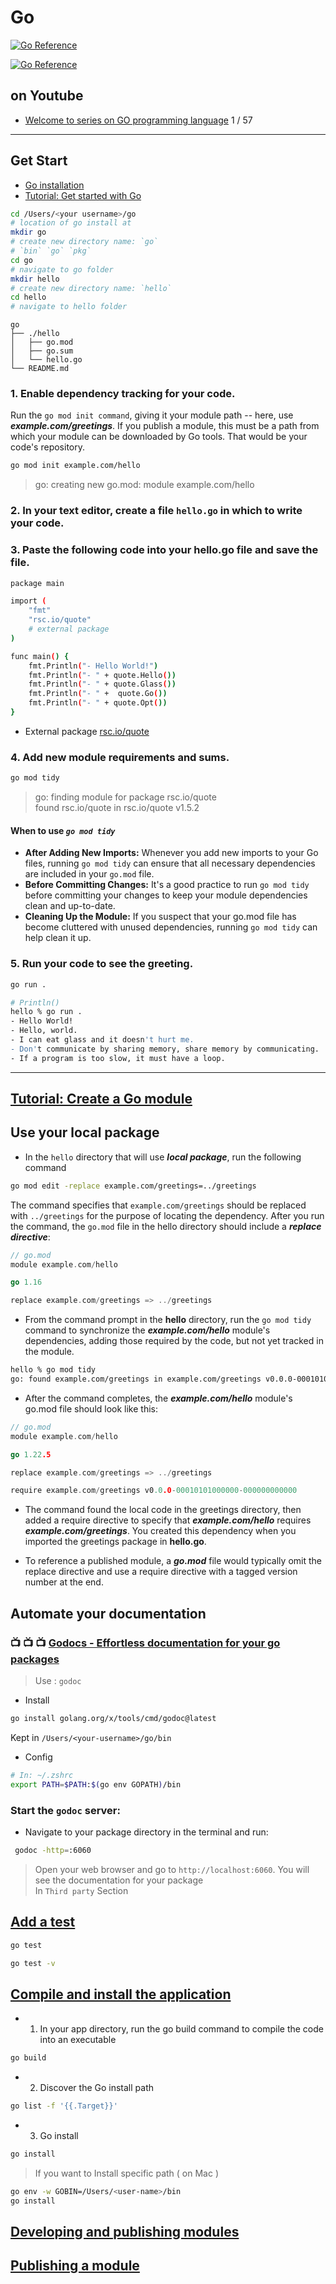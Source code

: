 # Go  

<a href="https://pkg.go.dev/github.com/seaboie/greetings"><img src="https://pkg.go.dev/badge/github.com/seaboie/greetings.svg" alt="Go Reference"></a>  

[![Go Reference](https://pkg.go.dev/badge/github.com/seaboie/greetings.svg)](https://pkg.go.dev/github.com/seaboie/greetings)  

## on Youtube  

- [Welcome to series on GO programming language](https://www.youtube.com/watch?v=JoJ8Sw5Yb4c&list=PLRAV69dS1uWQGDQoBYMZWKjzuhCaOnBpa)  1 / 57  

---  
## Get Start  

- [Go installation](https://go.dev/doc/install)   
- [Tutorial: Get started with Go](https://go.dev/doc/tutorial/getting-started)  

```bash
cd /Users/<your username>/go
# location of go install at
mkdir go
# create new directory name: `go`
# `bin` `go` `pkg`
cd go
# navigate to go folder
mkdir hello
# create new directory name: `hello`
cd hello
# navigate to hello folder
```  
```plaintext
go
├── ./hello
│   ├── go.mod
│   ├── go.sum
│   └── hello.go
└── README.md
```  


### 1. Enable dependency tracking for your code.  
Run the `go mod init command`, giving it your module path -- here, use ***example.com/greetings***. If you publish a module, this must be a path from which your module can be downloaded by Go tools. That would be your code's repository. 
```bash
go mod init example.com/hello
```  
> go: creating new go.mod: module example.com/hello  

### 2. In your text editor, create a file `hello.go` in which to write your code.  
### 3. Paste the following code into your hello.go file and save the file.  
```bash
package main

import (
	"fmt"
	"rsc.io/quote"
    # external package
)

func main() {
	fmt.Println("- Hello World!")
	fmt.Println("- " + quote.Hello())
	fmt.Println("- " + quote.Glass())
	fmt.Println("- " +  quote.Go())
	fmt.Println("- " + quote.Opt())
}
```  
- External package [rsc.io/quote](https://pkg.go.dev/rsc.io/quote)  

### 4. Add new module requirements and sums.  
```bash
go mod tidy
```  
> go: finding module for package rsc.io/quote  
> found rsc.io/quote in rsc.io/quote v1.5.2  

#### **When to use** ***`go mod tidy`***  
- **After Adding New Imports:** Whenever you add new imports to your Go files, running `go mod tidy` can ensure that all necessary dependencies are included in your `go.mod` file.  
- **Before Committing Changes:** It's a good practice to run `go mod tidy` before committing your changes to keep your module dependencies clean and up-to-date.  
- **Cleaning Up the Module:** If you suspect that your go.mod file has become cluttered with unused dependencies, running `go mod tidy` can help clean it up.

### 5. Run your code to see the greeting.  
```bash
go run .
```   

```bash
# Println()
hello % go run .
- Hello World!
- Hello, world.
- I can eat glass and it doesn't hurt me.
- Don't communicate by sharing memory, share memory by communicating.
- If a program is too slow, it must have a loop.
```  
---  

## [Tutorial: Create a Go module](https://go.dev/doc/tutorial/create-module)  

##  **Use your local package** 
- In the `hello` directory that will use ***local package***, run the following command
```bash
go mod edit -replace example.com/greetings=../greetings
```  
The command specifies that `example.com/greetings` should be replaced with `../greetings` for the purpose of locating the dependency. After you run the command, the `go.mod` file in the hello directory should include a ***replace directive***:   

```go
// go.mod
module example.com/hello

go 1.16

replace example.com/greetings => ../greetings
```  

- From the command prompt in the **hello** directory, run the `go mod tidy` command to synchronize the ***example.com/hello*** module's dependencies, adding those required by the code, but not yet tracked in the module.  

```bash
hello % go mod tidy
go: found example.com/greetings in example.com/greetings v0.0.0-00010101000000-000000000000 
```  

- After the command completes, the ***example.com/hello*** module's go.mod file should look like this:  

```go
// go.mod
module example.com/hello

go 1.22.5

replace example.com/greetings => ../greetings

require example.com/greetings v0.0.0-00010101000000-000000000000
```  

- The command found the local code in the greetings directory, then added a require directive to specify that ***example.com/hello*** requires ***example.com/greetings***. You created this dependency when you imported the greetings package in **hello.go**.  

- To reference a published module, a ***go.mod*** file would typically omit the replace directive and use a require directive with a tagged version number at the end.  


## Automate your documentation  
### 📺 📺 📺 [Godocs - Effortless documentation for your go packages](https://www.youtube.com/watch?v=80VT3xexcWs)  

> Use : `godoc`  

- Install  
```bash
go install golang.org/x/tools/cmd/godoc@latest
```  

Kept in `/Users/<your-username>/go/bin`  

- Config
```bash
# In: ~/.zshrc  
export PATH=$PATH:$(go env GOPATH)/bin
```  

### Start the `godoc` server:

- Navigate to your package directory in the terminal and run:

```bash
 godoc -http=:6060
 ```  
 > Open your web browser and go to `http://localhost:6060`. You will see the documentation for your package  
 > In `Third party` Section   

 ## [Add a test](https://go.dev/doc/tutorial/add-a-test)   
 ```bash
 go test
 ```   

 ```bash
 go test -v
 ```   

 ## [Compile and install the application](https://go.dev/doc/tutorial/compile-install)   
 - 1. In your app directory, run the go build command to compile the code into an executable   
 ```bash
 go build
 ```  

 - 2. Discover the Go install path  
 ```bash
 go list -f '{{.Target}}'
 ```  

 - 3. Go install  
 ```bash
 go install
 ```  

> If you want to Install specific path  ( on Mac )   
 ```bash
go env -w GOBIN=/Users/<user-name>/bin   
go install
```  

## [Developing and publishing modules](https://go.dev/doc/modules/developing)  


## [Publishing a module](https://go.dev/doc/modules/publishing)  


